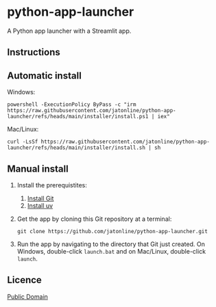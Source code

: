 # python-app-launcher

A Python app launcher with a Streamlit app.

## Instructions

## Automatic install

Windows:

```shell
powershell -ExecutionPolicy ByPass -c "irm https://raw.githubusercontent.com/jatonline/python-app-launcher/refs/heads/main/installer/install.ps1 | iex"
```

Mac/Linux:

```shell
curl -LsSf https://raw.githubusercontent.com/jatonline/python-app-launcher/refs/heads/main/installer/install.sh | sh
```

## Manual install

1. Install the prerequistites:

   1. [Install Git](https://git-scm.com/downloads)
   2. [Install uv](https://docs.astral.sh/uv/getting-started/installation/)

2. Get the app by cloning this Git repository at a terminal:

   ```
   git clone https://github.com/jatonline/python-app-launcher.git
   ```

3. Run the app by navigating to the directory that Git just created. On Windows, double-click `launch.bat` and on Mac/Linux, double-click `launch`.

## Licence

[Public Domain](https://creativecommons.org/publicdomain/zero/1.0/)
